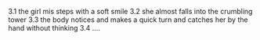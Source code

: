 3.1
the girl mis steps with a soft smile
3.2
she almost falls into the crumbling tower
3.3
the body notices and makes a quick turn and catches her by the hand without thinking
3.4
....